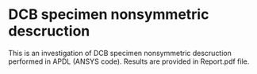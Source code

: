 # DCB specimen nonsymmetric descruction
This is an investigation of DCB specimen nonsymmetric descruction performed in APDL (ANSYS code). Results are provided in Report.pdf file.
